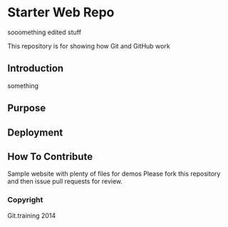# Starter Web Repo
sooomething edited stuff

This repository is for showing how Git and GitHub work
## Introduction
something
## Purpose

## Deployment

## How To Contribute
Sample website with plenty of files for demos
Please fork this repository and then issue pull requests for review.

### Copyright
Git.training 2014